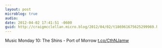 ```yaml
---
layout: post
microblog: true
audio: 
date: 2012-04-02 17:41:51 -0600
guid: http://craigmcclellan.micro.blog/2012/04/02/t186961675625299969.html
---
```

Music Monday 10: The Shins - Port of Morrow
[t.co/CthNJamw](http://t.co/CthNJamw)
